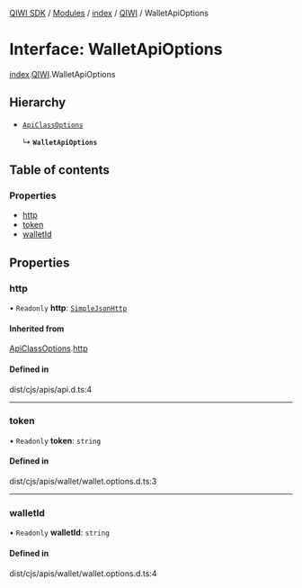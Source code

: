 [QIWI SDK](../README.md) / [Modules](../modules.md) / [index](../modules/index.md) / [QIWI](../modules/index.QIWI.md) / WalletApiOptions

# Interface: WalletApiOptions

[index](../modules/index.md).[QIWI](../modules/index.QIWI.md).WalletApiOptions

## Hierarchy

- [`ApiClassOptions`](index._internal_.ApiClassOptions.md)

  ↳ **`WalletApiOptions`**

## Table of contents

### Properties

- [http](index.QIWI.WalletApiOptions.md#http)
- [token](index.QIWI.WalletApiOptions.md#token)
- [walletId](index.QIWI.WalletApiOptions.md#walletid)

## Properties

### http

• `Readonly` **http**: [`SimpleJsonHttp`](../classes/index.QIWI.SimpleJsonHttp.md)

#### Inherited from

[ApiClassOptions](index._internal_.ApiClassOptions.md).[http](index._internal_.ApiClassOptions.md#http)

#### Defined in

dist/cjs/apis/api.d.ts:4

___

### token

• `Readonly` **token**: `string`

#### Defined in

dist/cjs/apis/wallet/wallet.options.d.ts:3

___

### walletId

• `Readonly` **walletId**: `string`

#### Defined in

dist/cjs/apis/wallet/wallet.options.d.ts:4
